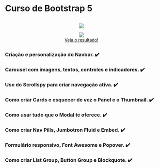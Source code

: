 <h1 style="display: inline-block;" align="center">Curso de Bootstrap 5</h1>  

<p align="center">
<img src="http://img.shields.io/static/v1?label=STATUS&message=FINALIZADO&color=RED&style=for-the-badge">
</p>

<p align="center">
<img src="https://img.shields.io/website-up-down-green-red/http/monip.org.svg"></br>
<a target="_blank" href="https://curso-bootstrap-5.herokuapp.com/">Veja o resultado!</a>
</p>
 
##
### Criação e personalização do Navbar. ✔️
### Carousel com imagens, textos, controles e indicadores. ✔️
### Uso do Scrollspy para criar navegação ativa. ✔️
### Como criar Cards e esquecer de vez o Panel e o Thumbnail. ✔️
### Como usar tudo que o Modal te oferece. ✔️
### Como criar Nav Pills, Jumbotron Fluid e Embed. ✔️
### Formulário responsivo, Font Awesome e Popover. ✔️
### Como criar List Group, Button Group e Blockquote. ✔️
